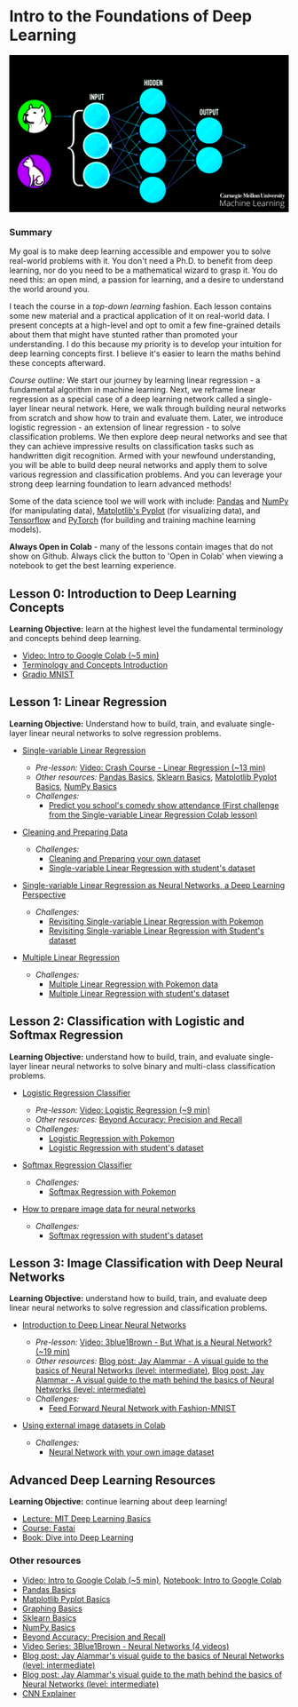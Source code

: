 # Intro to the Foundations of Deep Learning

![Cat Dog Deep Learning](./images/cat-dog-ml-gif.gif)

### Summary

My goal is to make deep learning accessible and empower you to solve real-world problems with it. You don't need a Ph.D. to benefit from deep learning, nor do you need to be a mathematical wizard to grasp it. You do need this: an open mind, a passion for learning, and a desire to understand the world around you.

I teach the course in a _top-down learning_ fashion. Each lesson contains some new material and a practical application of it on real-world data. I present concepts at a high-level and opt to omit a few fine-grained details about them that might have stunted rather than promoted your understanding. I do this because my priority is to develop your intuition for deep learning concepts first. I believe it's easier to learn the maths behind these concepts afterward.

_Course outline:_
We start our journey by learning linear regression - a fundamental algorithm in machine learning. Next, we reframe linear regression as a special case of a deep learning network called a single-layer linear neural network. Here, we walk through building neural networks from scratch and show how to train and evaluate them. Later, we introduce logistic regression - an extension of linear regression - to solve classification problems. We then explore deep neural networks and see that they can achieve impressive results on classification tasks such as handwritten digit recognition. Armed with your newfound understanding, you will be able to build deep neural networks and apply them to solve various regression and classification problems. And you can leverage your strong deep learning foundation to learn advanced methods!

Some of the data science tool we will work with include: [Pandas](./basics/Basics_Pandas.ipynb) and [NumPy](./basics/Basics_NumPy.ipynb) (for manipulating data), [Matplotlib's Pyplot](./basics/Basic_Matplotlib_Pyplot.ipynb) (for visualizing data), and [Tensorflow](https://www.tensorflow.org/) and [PyTorch](https://pytorch.org/) (for building and training machine learning models).

**Always Open in Colab** - many of the lessons contain images that do not show on Github. Always click the button to 'Open in Colab' when viewing a notebook to get the best learning experience.

## Lesson 0: Introduction to Deep Learning Concepts

**Learning Objective:** learn at the highest level the fundamental terminology and concepts behind deep learning.

- [Video: Intro to Google Colab (~5 min)](https://www.youtube.com/watch?v=inN8seMm7UI)
- [Terminology and Concepts Introduction](./machine_learning/lesson%200%20-%20machine%20learning/Intro_to_Machine_Learning.ipynb)
- [Gradio MNIST](./machine_learning/lesson%200%20-%20machine%20learning/Gradio_MNIST_Tutorial.ipynb)

## Lesson 1: Linear Regression

**Learning Objective:** Understand how to build, train, and evaluate single-layer linear neural networks to solve regression problems.

- [Single-variable Linear Regression](./machine_learning/lesson%201%20-%20linear%20regression/examples/From_Linear_Regression_to_Deep_Learning.ipynb)

  - _Pre-lesson:_ [Video: Crash Course - Linear Regression (~13 min)](https://www.youtube.com/watch?v=WWqE7YHR4Jc&t=13s)
  - _Other resources:_ [Pandas Basics](./basics/Basics_Pandas.ipynb), [Sklearn Basics](./basics/Basics_Sklearn.ipynb), [Matplotlib Pyplot Basics](./basics/Basic_Matplotlib_Pyplot.ipynb), [NumPy Basics](./basics/Basics_NumPy.ipynb)
  - _Challenges:_
    - [Predict you school's comedy show attendance (First challenge from the Single-variable Linear Regression Colab lesson)](./machine_learning/lesson%201%20-%20linear%20regression/examples/From_Linear_Regression_to_Deep_Learning.ipynb)

- [Cleaning and Preparing Data](./machine_learning/mini_lessons/Cleaning_Data.ipynb)

  - _Challenges:_
    - [Cleaning and Preparing your own dataset](./machine_learning/mini_lessons/cleaning_and_preparing_your_own_dataset.ipynb)
    - [Single-variable Linear Regression with student's dataset](./machine_learning/lesson%201%20-%20linear%20regression/challenges/simple-linear-regression-2.ipynb)

- [Single-variable Linear Regression as Neural Networks, a Deep Learning Perspective](./machine_learning/lesson%201%20-%20linear%20regression/examples/linear-regression-deep-dive.ipynb)

  - _Challenges:_
    - [Revisiting Single-variable Linear Regression with Pokemon](./machine_learning/lesson%201%20-%20linear%20regression/challenges/revisting-simple-linear-regression-pokemon.ipynb)
    - [Revisiting Single-variable Linear Regression with Student's dataset](./machine_learning/lesson%201%20-%20linear%20regression/challenges/simple-linear-regression-2-revisited.ipynb)

- [Multiple Linear Regression](./machine_learning/lesson%201%20-%20linear%20regression/examples/multiple-linear-regression.ipynb)
  - _Challenges:_
    - [Multiple Linear Regression with Pokemon data](./machine_learning/lesson%201%20-%20linear%20regression/challenges/multiple-linear-regression-pokemon.ipynb)
    - [Multiple Linear Regression with student's dataset](./machine_learning/lesson%201%20-%20linear%20regression/challenges/multiple-linear-regression-2.ipynb)

## Lesson 2: Classification with Logistic and Softmax Regression

**Learning Objective:** understand how to build, train, and evaluate single-layer linear neural networks to solve binary and multi-class classification problems.

- [Logistic Regression Classifier](./machine_learning/lesson%202%20-%20logistic%20regression/logistic-regression.ipynb)

  - _Pre-lesson:_ [Video: Logistic Regression (~9 min)](https://www.youtube.com/watch?v=yIYKR4sgzI8)
  - _Other resources:_ [Beyond Accuracy: Precision and Recall](https://towardsdatascience.com/beyond-accuracy-precision-and-recall-3da06bea9f6c)
  - _Challenges:_
    - [Logistic Regression with Pokemon](./machine_learning/lesson%202%20-%20logistic%20regression/challenges/logistic-regression-pokemon.ipynb)
    - [Logistic Regression with student's dataset](./machine_learning/lesson%202%20-%20logistic%20regression/challenges/logistic-regression-2.ipynb)

- [Softmax Regression Classifier](./machine_learning/lesson%202%20-%20logistic%20regression/softmax-regression.ipynb)

  - _Challenges:_
    - [Softmax Regression with Pokemon](./machine_learning/lesson%202%20-%20logistic%20regression/challenges/softmax-regression-pokemon.ipynb)

- [How to prepare image data for neural networks](./machine_learning/mini_lessons/image_data.ipynb)
  - _Challenges:_
    - [Softmax regression with student's dataset](./machine_learning/lesson%202%20-%20logistic%20regression/challenges/softmax-regression-2.ipynb)

## Lesson 3: Image Classification with Deep Neural Networks

**Learning Objective:** understand how to build, train, and evaluate deep linear neural networks to solve regression and classification problems.

- [Introduction to Deep Linear Neural Networks](./machine_learning/lesson%203%20-%20Neural%20Networks/intro-to-neural-networks.ipynb)

  - _Pre-lesson:_ [Video: 3blue1Brown - But What is a Neural Network? (~19 min)](https://www.youtube.com/watch?v=aircAruvnKk)
  - _Other resources:_ [Blog post: Jay Alammar - A visual guide to the basics of Neural Networks (level: intermediate)](http://jalammar.github.io/visual-interactive-guide-basics-neural-networks/), [Blog post: Jay Alammar - A visual guide to the math behind the basics of Neural Networks (level: intermediate)](https://jalammar.github.io/feedforward-neural-networks-visual-interactive/)
  - _Challenges:_
    - [Feed Forward Neural Network with Fashion-MNIST](./machine_learning/lesson%203%20-%20Neural%20Networks/challenges/neural_networks_1.ipynb)

- [Using external image datasets in Colab](./machine_learning/mini_lessons/external-datasets-in-colab.ipynb)
  - _Challenges:_
    - [Neural Network with your own image dataset](./machine_learning/lesson%203%20-%20Neural%20Networks/challenges/neural_networks_own_data.ipynb)

## Advanced Deep Learning Resources

**Learning Objective:** continue learning about deep learning!

- [Lecture: MIT Deep Learning Basics](https://www.youtube.com/watch?v=O5xeyoRL95U&list=PLrAXtmErZgOeiKm4sgNOknGvNjby9efdf)
- [Course: Fastai](https://course.fast.ai/)
- [Book: Dive into Deep Learning](https://d2l.ai/index.html)

### Other resources

- [Video: Intro to Google Colab (~5 min)](https://www.youtube.com/watch?v=inN8seMm7UI), [Notebook: Intro to Google Colab](https://colab.research.google.com/notebooks/welcome.ipynb#scrollTo=5fCEDCU_qrC0)
- [Pandas Basics](../basics/Basics_Pandas.ipynb)
- [Matplotlib Pyplot Basics](../basics/Basic_Matplotlib_Pyplot.ipynb)
- [Graphing Basics](../basics/Basics_Graphing.ipynb)
- [Sklearn Basics](../basics/Basics_Sklearn.ipynb)
- [NumPy Basics](../basics/Basics_NumPy.ipynb)
- [Beyond Accuracy: Precision and Recall](https://towardsdatascience.com/beyond-accuracy-precision-and-recall-3da06bea9f6c)
- [Video Series: 3Blue1Brown - Neural Networks (4 videos)](https://www.youtube.com/playlist?list=PLZHQObOWTQDNU6R1_67000Dx_ZCJB-3pi)
- [Blog post: Jay Alammar's visual guide to the basics of Neural Networks (level: intermediate)](http://jalammar.github.io/visual-interactive-guide-basics-neural-networks/)
- [Blog post: Jay Alammar's visual guide to the math behind the basics of Neural Networks (level: intermediate)](https://jalammar.github.io/feedforward-neural-networks-visual-interactive/)
- [CNN Explainer](https://poloclub.github.io/cnn-explainer/)
